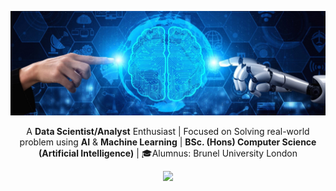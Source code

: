 <p align='center'>
  <a href="#"><img src="https://github.com/TanveerAIML/TanveerAIML/blob/master/Tanveer-Dalal/Header1.jpg"></a>
</p>

<p align='center'>
  A <b>Data Scientist/Analyst</b> Enthusiast | Focused on Solving real-world problem using <b>AI</b> & <b>Machine Learning</b> | <b>BSc. (Hons) Computer Science (Artificial Intelligence)</b> | 🎓Alumnus: Brunel University London 
</p>

<p align='center'>
  <a href="https://www.linkedin.com/in/tanveer-dalal-b10a621b7/">
    <img src="https://img.shields.io/badge/linkedin-%230077B5.svg?&style=for-the-badge&logo=linkedin&logoColor=white" />
  </a>
</p>
    

